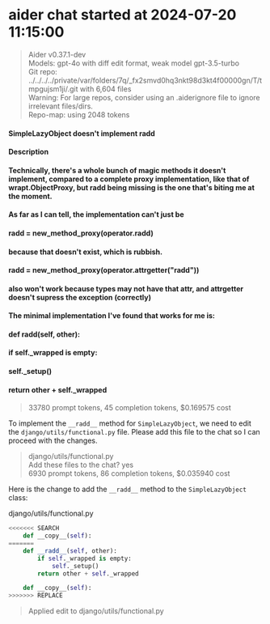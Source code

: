 
# aider chat started at 2024-07-20 11:15:00

> Aider v0.37.1-dev  
> Models: gpt-4o with diff edit format, weak model gpt-3.5-turbo  
> Git repo: ../../../../private/var/folders/7q/_fx2smvd0hq3nkt98d3kt4f00000gn/T/tmpgujsm1ji/.git with 6,604 files  
> Warning: For large repos, consider using an .aiderignore file to ignore irrelevant files/dirs.  
> Repo-map: using 2048 tokens  

#### SimpleLazyObject doesn't implement __radd__  
#### Description  
#### 	  
#### Technically, there's a whole bunch of magic methods it doesn't implement, compared to a complete proxy implementation, like that of wrapt.ObjectProxy, but __radd__ being missing is the one that's biting me at the moment.  
#### As far as I can tell, the implementation can't just be  
#### __radd__ = new_method_proxy(operator.radd)  
#### because that doesn't exist, which is rubbish.  
#### __radd__ = new_method_proxy(operator.attrgetter("__radd__"))  
#### also won't work because types may not have that attr, and attrgetter doesn't supress the exception (correctly)  
#### The minimal implementation I've found that works for me is:  
#### 	def __radd__(self, other):  
#### 		if self._wrapped is empty:  
#### 			self._setup()  
#### 		return other + self._wrapped  
> 33780 prompt tokens, 45 completion tokens, $0.169575 cost  

To implement the `__radd__` method for `SimpleLazyObject`, we need to edit the `django/utils/functional.py` file. Please add this file to the chat so I can proceed with the changes.

> django/utils/functional.py  
> Add these files to the chat? yes  
> 6930 prompt tokens, 86 completion tokens, $0.035940 cost  

Here is the change to add the `__radd__` method to the `SimpleLazyObject` class:

django/utils/functional.py
```python
<<<<<<< SEARCH
    def __copy__(self):
=======
    def __radd__(self, other):
        if self._wrapped is empty:
            self._setup()
        return other + self._wrapped

    def __copy__(self):
>>>>>>> REPLACE
```

> Applied edit to django/utils/functional.py  
